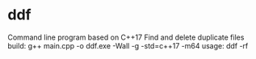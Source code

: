 # ddf
Command line program based on C++17
Find and delete duplicate files
build: g++ main.cpp -o ddf.exe -Wall -g -std=c++17 -m64
usage: ddf -rf <dir>
